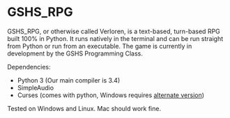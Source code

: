 # GSHS_RPG
GSHS_RPG, or otherwise called Verloren, is a text-based, turn-based RPG built 100% in Python. It runs natively in the terminal and can be run straight from Python or run from an executable. The game is currently in development by the GSHS Programming Class.

Dependencies:

* Python 3 (Our main compiler is 3.4)
* SimpleAudio
* Curses (comes with python, Windows requires [alternate version](http://www.lfd.uci.edu/~gohlke/pythonlibs/#curses))

Tested on Windows and Linux. Mac should work fine.
